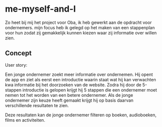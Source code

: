 # me-myself-and-I
Zo heet bij mij het project voor Oba, ik heb gewerkt aan de opdracht voor ondernemers. mijn focus heb ik gelegd op het maken van een stappenplan voor hun zodat zij gemakkelijk kunnen kiezen waar zij informatie over willen zien. 

## Concept <a name="Concept">
 User story: 

 Een jonge ondernemer zoekt meer informatie over ondernemen. Hij opent de app en ziet als eerst een introductie waarin staat wat hij kan verwachten kwa informatie bij het doorzoeken van de website.
 Zodra hij door de 5-stappen introductie is gelopen krijgt hij 5 stappen die een ondernemer moet nemen tot het worden van een betere ondernemer.
 Als de jonge ondernemer zijn keuze heeft gemaakt krijgt hij op basis daarvan verschillende resultaten te zien.

 Deze resultaten kan de jonge ondernemer filteren op boeken, audioboeken, films en activiteiten.